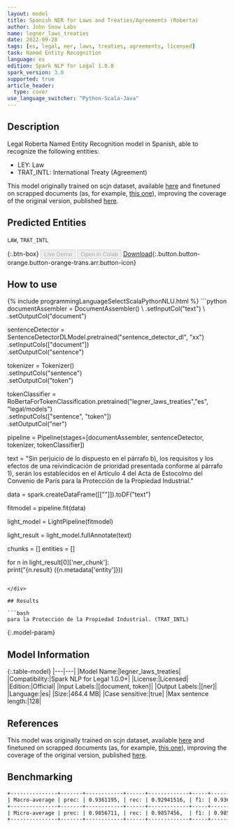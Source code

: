 ```yaml
---
layout: model
title: Spanish NER for Laws and Treaties/Agreements (Roberta)
author: John Snow Labs
name: legner_laws_treaties
date: 2022-09-28
tags: [es, legal, ner, laws, treaties, agreements, licensed]
task: Named Entity Recognition
language: es
edition: Spark NLP for Legal 1.0.0
spark_version: 3.0
supported: true
article_header:
  type: cover
use_language_switcher: "Python-Scala-Java"
---
```


## Description

Legal Roberta Named Entity Recognition model in Spanish, able to recognize the following entities:
- LEY: Law
- TRAT_INTL: International Treaty (Agreement)

This model originally trained on scjn dataset, available [here](https://huggingface.co/datasets/scjnugacj/scjn_dataset_ner) and finetuned on scrapped documents (as, for example, [this one](https://www.wipo.int/export/sites/www/pct/es/texts/pdf/pct.pdf)), improving the coverage of the original version, published [here](https://huggingface.co/datasets/scjnugacj/scjn_dataset_ner).

## Predicted Entities

`LAW`, `TRAT_INTL`

{:.btn-box}
<button class="button button-orange" disabled>Live Demo</button>
<button class="button button-orange" disabled>Open in Colab</button>
[Download](https://s3.amazonaws.com/auxdata.johnsnowlabs.com/legal/models/legner_laws_treaties_es_1.0.0_3.0_1664362398391.zip){:.button.button-orange.button-orange-trans.arr.button-icon}

## How to use



<div class="tabs-box" markdown="1">
{% include programmingLanguageSelectScalaPythonNLU.html %}
```python
documentAssembler = DocumentAssembler() \
       .setInputCol("text") \
       .setOutputCol("document")

sentenceDetector = SentenceDetectorDLModel.pretrained("sentence_detector_dl", "xx")\
       .setInputCols(["document"])\
       .setOutputCol("sentence")

tokenizer = Tokenizer() \
    .setInputCols("sentence") \
    .setOutputCol("token")

tokenClassifier = RoBertaForTokenClassification.pretrained("legner_laws_treaties","es", "legal/models") \
    .setInputCols(["sentence", "token"]) \
    .setOutputCol("ner")

pipeline = Pipeline(stages=[documentAssembler, sentenceDetector, tokenizer, tokenClassifier])

text = "Sin perjuicio de lo dispuesto en el párrafo b), los requisitos y los efectos de una reivindicación de prioridad presentada conforme al párrafo 1), serán los establecidos en el Artículo 4 del Acta de Estocolmo del Convenio de París para la Protección de la Propiedad Industrial."

data = spark.createDataFrame([[""]]).toDF("text")

fitmodel = pipeline.fit(data)

light_model = LightPipeline(fitmodel)

light_result = light_model.fullAnnotate(text)

chunks = []
entities = []

for n in light_result[0]['ner_chunk']:       
    print("{n.result} ({n.metadata['entity']}))
```

</div>

## Results

```bash
para la Protección de la Propiedad Industrial. (TRAT_INTL)
```

{:.model-param}
## Model Information

{:.table-model}
|---|---|
|Model Name:|legner_laws_treaties|
|Compatibility:|Spark NLP for Legal 1.0.0+|
|License:|Licensed|
|Edition:|Official|
|Input Labels:|[document, token]|
|Output Labels:|[ner]|
|Language:|es|
|Size:|464.4 MB|
|Case sensitive:|true|
|Max sentence length:|128|

## References

This model was originally trained on scjn dataset, available [here](https://huggingface.co/datasets/scjnugacj/scjn_dataset_ner) and finetuned on scrapped documents (as, for example, [this one](https://www.wipo.int/export/sites/www/pct/es/texts/pdf/pct.pdf)), improving the coverage of the original version, published [here](https://huggingface.co/datasets/scjnugacj/scjn_dataset_ner).

## Benchmarking

```bash
+---------------+-------+------------+------+-------------+-----+------------+
| Macro-average | prec: | 0.9361195, | rec: | 0.92941516, | f1: | 0.93681455 |
+---------------+-------+------------+------+-------------+-----+------------+
| Micro-average | prec: | 0.9856711, | rec: | 0.9857456,  | f1: | 0.9851656  |
+---------------+-------+------------+------+-------------+-----+------------+
```